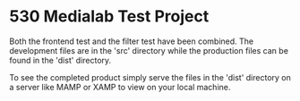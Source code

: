 # 530 Medialab Test Project

Both the frontend test and the filter test have been combined.  The development files are in the 'src' directory while the production files can be found in the 'dist' directory.

To see the completed product simply serve the files in the 'dist' directory on a server like MAMP or XAMP to view on your local machine.

